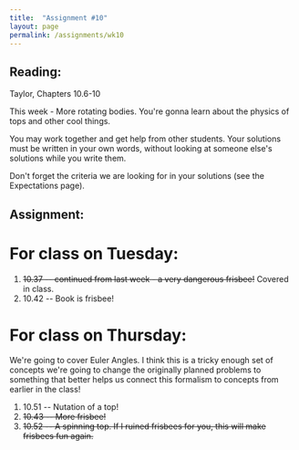 ```yaml
---
title:  "Assignment #10"
layout: page
permalink: /assignments/wk10
---
```


## Reading:  
Taylor, Chapters 10.6-10

This week - More rotating bodies. You're gonna learn about the physics of tops and other cool things.

You may work together and get help from other students. Your solutions must be written in your own words, without looking at someone else's solutions while you write them.

Don't forget the criteria we are looking for in your solutions (see the Expectations page).

## Assignment:

# For class on Tuesday:
1. ~~10.37 -- continued from last week - a very dangerous frisbee!~~ Covered in class.
2. 10.42 -- Book is frisbee!

# For class on Thursday:
We're going to cover Euler Angles.  I think this is a tricky enough set of concepts we're going to change the originally planned problems to something that better helps us connect this formalism to concepts from earlier in the class!
1. 10.51 -- Nutation of a top!
2. ~~10.43 -- More frisbee!~~
3. ~~10.52 -- A spinning top.  If I ruined frisbees for you, this will make frisbees fun again.~~
